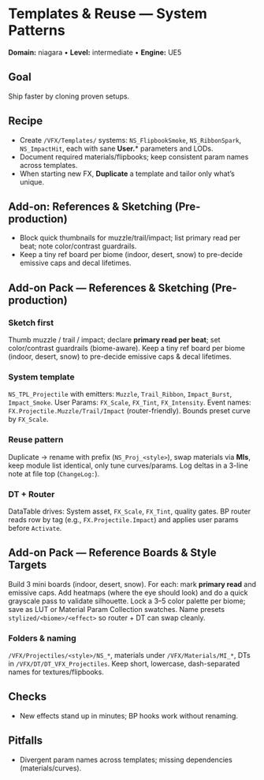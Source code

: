 # Templates & Reuse — System Patterns
**Domain:** niagara • **Level:** intermediate • **Engine:** UE5

## Goal
Ship faster by cloning proven setups.

## Recipe
- Create `/VFX/Templates/` systems: `NS_FlipbookSmoke`, `NS_RibbonSpark`, `NS_ImpactHit`, each with sane **User.*** parameters and LODs.
- Document required materials/flipbooks; keep consistent param names across templates.
- When starting new FX, **Duplicate** a template and tailor only what’s unique.

## Add-on: References & Sketching (Pre-production)
- Block quick thumbnails for muzzle/trail/impact; list primary read per beat; note color/contrast guardrails.
- Keep a tiny ref board per biome (indoor, desert, snow) to pre-decide emissive caps and decal lifetimes.
## Add-on Pack — References & Sketching (Pre-production)
### Sketch first
Thumb muzzle / trail / impact; declare **primary read per beat**; set color/contrast guardrails (biome-aware). Keep a tiny ref board per biome (indoor, desert, snow) to pre-decide emissive caps & decal lifetimes.


### System template
`NS_TPL_Projectile` with emitters: `Muzzle`, `Trail_Ribbon`, `Impact_Burst`, `Impact_Smoke`. User Params: `FX_Scale`, `FX_Tint`, `FX_Intensity`. Event names: `FX.Projectile.Muzzle/Trail/Impact` (router-friendly). Bounds preset curve by `FX_Scale`.


### Reuse pattern
Duplicate → rename with prefix (`NS_Proj_<style>`), swap materials via **MIs**, keep module list identical, only tune curves/params. Log deltas in a 3-line note at file top (`ChangeLog:`).


### DT + Router
DataTable drives: System asset, `FX_Scale`, `FX_Tint`, quality gates. BP router reads row by tag (e.g., `FX.Projectile.Impact`) and applies user params before `Activate`.

## Add-on Pack — Reference Boards & Style Targets
Build 3 mini boards (indoor, desert, snow). For each: mark **primary read** and emissive caps.
Add heatmaps (where the eye should look) and do a quick grayscale pass to validate silhouette.
Lock a 3–5 color palette per biome; save as LUT or Material Param Collection swatches.
Name presets `stylized/<biome>/<effect>` so router + DT can swap cleanly.
### Folders & naming
`/VFX/Projectiles/<style>/NS_*`, materials under `/VFX/Materials/MI_*`, DTs in `/VFX/DT/DT_VFX_Projectiles`. Keep short, lowercase, dash-separated names for textures/flipbooks.
## Checks
- New effects stand up in minutes; BP hooks work without renaming.

## Pitfalls
- Divergent param names across templates; missing dependencies (materials/curves).

